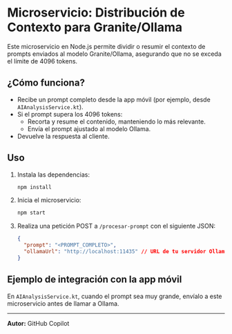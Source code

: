 # Microservicio: Distribución de Contexto para Granite/Ollama

Este microservicio en Node.js permite dividir o resumir el contexto de prompts enviados al modelo Granite/Ollama, asegurando que no se exceda el límite de 4096 tokens.

## ¿Cómo funciona?
- Recibe un prompt completo desde la app móvil (por ejemplo, desde `AIAnalysisService.kt`).
- Si el prompt supera los 4096 tokens:
  - Recorta y resume el contenido, manteniendo lo más relevante.
  - Envía el prompt ajustado al modelo Ollama.
- Devuelve la respuesta al cliente.

## Uso
1. Instala las dependencias:
   ```bash
   npm install
   ```
2. Inicia el microservicio:
   ```bash
   npm start
   ```
3. Realiza una petición POST a `/procesar-prompt` con el siguiente JSON:
   ```json
   {
     "prompt": "<PROMPT_COMPLETO>",
     "ollamaUrl": "http://localhost:11435" // URL de tu servidor Ollama
   }
   ```

## Ejemplo de integración con la app móvil
En `AIAnalysisService.kt`, cuando el prompt sea muy grande, envíalo a este microservicio antes de llamar a Ollama.

---

**Autor:** GitHub Copilot
